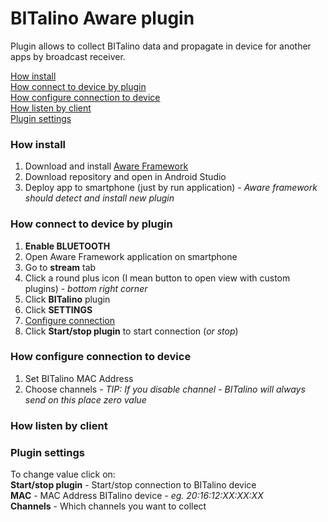 # BITalino Aware plugin
Plugin allows to collect BITalino data and propagate in device for another apps by broadcast receiver.

[How install](How-install)<br/>
[How connect to device by plugin](How-connect-to-device-by-plugin)<br/>
[How configure connection to device](How-configure-connection-to-device)<br/>
[How listen by client](How-listen-by-client)<br/>
[Plugin settings](Plugin-settings)<br/>

### How install
1. Download and install [Aware Framework](http://www.awareframework.com/)
2. Download repository and open in Android Studio
3. Deploy app to smartphone (just by run application) - *Aware framework should detect and install new plugin*

### How connect to device by plugin
1. **Enable BLUETOOTH**
2. Open Aware Framework application on smartphone
3. Go to **stream** tab
4. Click a round plus icon (I mean button to open view with custom plugins) - *bottom right corner*
5. Click **BITalino** plugin
6. Click **SETTINGS**
7. [Configure connection](How-configure-connection-to-device)
8. Click **Start/stop plugin** to start connection (*or stop*)

### How configure connection to device
1. Set BITalino MAC Address
2. Choose channels - *TIP: If you disable channel - BITalino will always send on this place zero value*

### How listen by client

### Plugin settings
To change value click on:<br/>
**Start/stop plugin** - Start/stop connection to BITalino device<br/>
**MAC** - MAC Address BITalino device - *eg. 20:16:12:XX:XX:XX*<br/>
**Channels** - Which channels you want to collect<br/>
